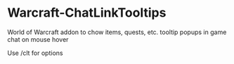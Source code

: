 # Warcraft-ChatLinkTooltips

World of Warcraft addon to chow items, quests, etc. tooltip popups in game chat on mouse hover

Use 
    /clt
for options